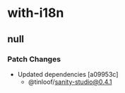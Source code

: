 # with-i18n

## null

### Patch Changes

- Updated dependencies [a09953c]
  - @tinloof/sanity-studio@0.4.1
